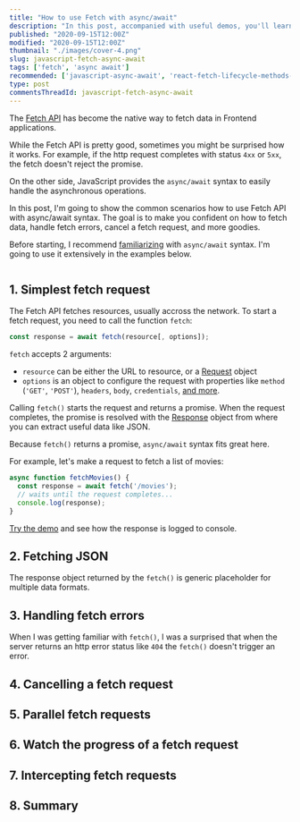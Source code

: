 ```yaml
---
title: "How to use Fetch with async/await"
description: "In this post, accompanied with useful demos, you'll learn how to use Fetch API with async/await syntax in JavaScript."
published: "2020-09-15T12:00Z"
modified: "2020-09-15T12:00Z"
thumbnail: "./images/cover-4.png"
slug: javascript-fetch-async-await
tags: ['fetch', 'async await']
recommended: ['javascript-async-await', 'react-fetch-lifecycle-methods-hooks-suspense']
type: post
commentsThreadId: javascript-fetch-async-await
---
```


The [Fetch API](https://developer.mozilla.org/en-US/docs/Web/API/Fetch_API) has become the native way to fetch data in Frontend applications.  

While the Fetch API is pretty good, sometimes you might be surprised how it works. For example, if the http request completes with status `4xx` or `5xx`, the fetch doesn't reject the promise. 

On the other side, JavaScript provides the `async/await` syntax to easily handle the asynchronous operations.  

In this post, I'm going to show the common scenarios how to use Fetch API with async/await syntax. The goal is to make you confident on how to fetch data, handle fetch errors, cancel a fetch request, and more goodies.  

Before starting, I recommend [familiarizing](/javascript-async-await/) with `async/await` syntax. I'm going to use it extensively in the examples below.  

```toc
```

## 1. Simplest fetch request

The Fetch API fetches resources, usually accross the network. To start a fetch request, you need to call the function `fetch`:

```javascript
const response = await fetch(resource[, options]);
```

`fetch` accepts 2 arguments:

* `resource` can be either the URL to resource, or a [Request](https://developer.mozilla.org/en-US/docs/Web/API/Request) object  
* `options` is an object to configure the request with properties like `method` (`'GET'`, `'POST'`), `headers`, `body`, `credentials`, [and more](https://javascript.info/fetch-api).  

Calling `fetch()` starts the request and returns a promise. When the request completes, the promise is resolved with the [Response](https://developer.mozilla.org/en-US/docs/Web/API/Response) object from where you can extract useful data like JSON.  

Because `fetch()` returns a promise, `async/await` syntax fits great here.    

For example, let's make a request to fetch a list of movies:

```javascript
async function fetchMovies() {
  const response = await fetch('/movies');
  // waits until the request completes...
  console.log(response);
}
```

[Try the demo]() and see how the response is logged to console.  

## 2. Fetching JSON

The response object returned by the `fetch()` is generic placeholder for multiple data formats.  

## 3. Handling fetch errors

When I was getting familiar with `fetch()`, I was a surprised that when the server returns an http error status like `404` the `fetch()` doesn't trigger an error.  



## 4. Cancelling a fetch request

## 5. Parallel fetch requests

## 6. Watch the progress of a fetch request

## 7. Intercepting fetch requests

## 8. Summary